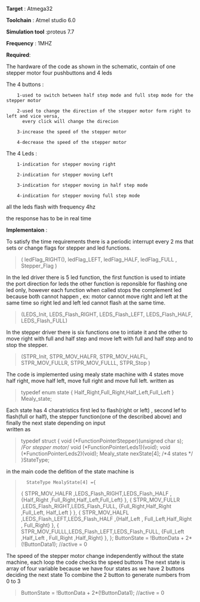 **Target** : Atmega32


**Toolchain** : Atmel studio 6.0


**Simulation tool** :proteus 7.7

**Frequency** : 1MHZ

**Required**:

The hardware of the code as shown in the schematic, contain of one stepper motor four pushbuttons and 4 leds 


The 4 buttons : 


		1-used to switch between half step mode and full step mode for the stepper motor
		
		2-used to change the direction of the stepper motor form right to left and vice versa,
		  every click will change the direcion
		  
		3-increase the speed of the stepper motor
		
		4-decrease the speed of the stepper motor
		
The 4 Leds :

		1-indication for stepper moving right
		
		2-indication for stepper moving Left
		
		3-indication for stepper moving in half step mode
		
		4-indication for stepper moving full step mode
		
all the leds flash with frequency 4hz


the response has to be in real time  



**Implementaion** :

To satisfy the time requirements there is a periodic interrupt every 2 ms that sets or change flags for stepper and led functions.
>( ledFlag_RIGHT(), ledFlag_LEFT, ledFlag_HALF, ledFlag_FULL , Stepper_Flag )

In the led driver there is 5 led function, the first function is used to intiate the port direction for leds 
the other function is reponsible for flashing one led only, however each function when called stops the complement led
because both cannot happen , ex: motor cannot move right and left at the same time so right led and left led cannot flash at the same time.
>(LEDS_Init, LEDS_Flash_RIGHT, LEDS_Flash_LEFT, LEDS_Flash_HALF, LEDS_Flash_FULL)

In the stepper driver there is six functions one to intiate it and the other to move right with full and half step and move left with full and half step
and to stop the stepper.
>(STPR_Init, STPR_MOV_HALFR, STPR_MOV_HALFL, STPR_MOV_FULLR, STPR_MOV_FULLL, STPR_Stop )

The code is implemented using mealy state machine with 4 states move half right, move half left, move full right and move full left.
 written as
> typedef enum state { Half_Right,Full_Right,Half_Left,Full_Left } Mealy_state;

Each state has 4 charatristics first led to flash(right or left) , second lef to flash(full or half), the stepper function(one of the described above)
and finally the next state depending on input	
written as 

>typedef struct {
void (*FunctionPointerStepper)(unsigned char s); /*For stepper motor*/
void (*FunctionPointerLeds1)(void);
void (*FunctionPointerLeds2)(void);
Mealy_state nexState[4]; /*4 states */  
  }StateType;  
  
in the main code the defition of the state machine is
>	 	StateType MealyState[4] ={
>	{		STPR_MOV_HALFR ,LEDS_Flash_RIGHT,LEDS_Flash_HALF  ,{Half_Right ,Full_Right,Half_Left,Full_Left} },
>	{		STPR_MOV_FULLR ,LEDS_Flash_RIGHT,LEDS_Flash_FULL, {Full_Right,Half_Right ,Full_Left, Half_Left } },
>	{		STPR_MOV_HALFL ,LEDS_Flash_LEFT,LEDS_Flash_HALF ,{Half_Left , Full_Left,Half_Right , Full_Right} },
>	{		STPR_MOV_FULLL,LEDS_Flash_LEFT,LEDS_Flash_FULL, {Full_Left ,Half_Left , Full_Right ,Half_Right} },
>	};
>ButtonState = !ButtonData  + 2*(!ButtonData1); //active = 0

The speed of the stepper motor change independently without the state machine, each loop the code checks the speed buttons
The next state is array of four variable because we have four states as we have 2 buttons deciding the next state 
To combine the 2 button to generate numbers from 0 to 3 
>ButtonState = !ButtonData  + 2*(!ButtonData1); //active = 0
